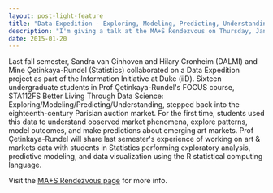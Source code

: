 ```yaml
---
layout: post-light-feature
title: "Data Expedition - Exploring, Modeling, Predicting, Understanding Paintings in Paris"
description: "I'm giving a talk at the MA+S Rendezvous on Thursday, Jan 22, 2015, at 4:30pm at Smith Bay 10."
date: 2015-01-20
---
```


Last fall semester, Sandra van Ginhoven and Hilary Cronheim (DALMI) and Mine Çetinkaya-Rundel (Statistics) collaborated on a Data Expedition project as part of the Information Initiative at Duke (iiD). Sixteen undergraduate students in Prof Çetinkaya-Rundel's FOCUS course, STA112FS Better Living Through Data Science: Exploring/Modeling/Predicting/Understanding, stepped back into the eighteenth-century Parisian auction market. For the first time, students used this data to understand observed market phenomena, explore patterns, model outcomes, and make predictions about emerging art markets. Prof Çetinkaya-Rundel will share last semester's experience of working on art & markets data with students in Statistics performing exploratory analysis, predictive modeling, and data visualization using the R statistical computing language.
 
Visit the [MA+S Rendezvous page](http://vis.duke.edu/Rendezvous/spring_2015.html#2015-01-22) for more info.